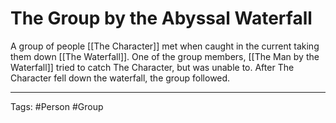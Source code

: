 # The Group by the Abyssal Waterfall

A group of people [[The Character]] met when caught in the current taking them down [[The Waterfall]]. One of the group members, [[The Man by the Waterfall]] tried to catch The Character, but was unable to. After The Character fell down the waterfall, the group followed.

---
Tags: #Person #Group

